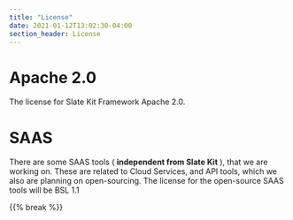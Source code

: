```yaml
---
title: "License"
date: 2021-01-12T13:02:30-04:00
section_header: License
---
```


# Apache 2.0
The license for Slate Kit Framework Apache 2.0. 

# SAAS
There are some SAAS tools ( **independent from Slate Kit** ), that we are working on.
These are related to Cloud Services, and API tools, which we also are planning on open-sourcing.
The license for the open-source SAAS tools will be BSL 1.1

<!--
# Dual License
Slate Kit has a unique Dual License approach using BSL (Business Source License) and Apache 2.0 using the Additional Use Grants parameter of the BSL. 
This is a reletively new approach and license that we are trying out and we plan to improve on this dual licensing approach in time.
Currently, we are allowing this software to be used as Apache 2.0 immediately for the groups / usage listed below and for the foreseeable future.

{{% break %}}

# Apache 2.0
This is effectively Apache 2.0 for the following groups and usage

<table class="table table-bordered table-striped">
    <tr><td><strong>Non-Profits</strong></td><td> Non-Profit institutions ( .org ) </td></tr>
    <tr><td><strong>Educational</strong></td><td>Educational institutions ( .edu ) </td></tr>
    <tr><td><strong>Startups</strong></td><td>Same as Commercial ( see below ) </td></tr>
    <tr><td><strong>Personal</strong></td><td>Personal projects for non-commercial use</td></tr>
    <tr><td><strong>Commerical</strong></td><td>Must <strong>NOT</strong> be a Cloud Provider company and/or used for building Cloud-Provider infrastructure ( such as AWS, Google Cloud, Azure, Digital Ocean, etc )</td></tr>
</table>


{{% break %}}

# BSL 1.1 
For Cloud-Providers such as AWS, Google Cloud, Azure, Digital Ocean, etc, this is a BSL license. 
It can not be used for production usage without obtaining a license.
<table class="table table-bordered table-striped">
    <tr><td><strong>Change Date</strong></td><td> <strong>Jan 1, 2024</strong> - Converts to Apache 2.0 on Jan 1, 2024</td></tr>
    <tr><td><strong>Change License</strong></td><td><strong>Apache 2.0</strong> - Type of license this BSL will convert to</td></tr>
    <tr><td><strong>Additional Use Grants</strong></td><td><strong>Apache 2.0 license granted immediately</strong> for groups and usage listed above</td></tr>
</table>
{{% break %}}

<h1 id="Notes">Notes</h1>
<p>
1. BSL is a relatively new license type. <br/>
2. BSL is technically <strong>NOT an open-source</strong> license but rather <strong>source available</strong> <br/>
3. BSL has parameters <strong>Change Date | Change License | Additional Use Grants</strong> that convert it to open source <br/>
4. BSL Additional Use Grant is used to grant additional rights ( we are using this broadly to provide Apache 2.0 licensing rights above )<br/>
</p>
{{% break %}}

<h1 id="Links">Links</h1>
<p>
1. https://mariadb.com/bsl-faq-adopting/ <br/>
2. https://blog.adamretter.org.uk/business-source-license-adoption/ <br/>
</p>
{{% break %}}

-->
{{% break %}}

